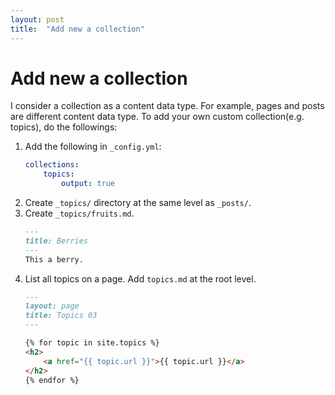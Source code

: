 ```yaml
---
layout: post
title:  "Add new a collection"
---
```


# Add new a collection
I consider a collection as a content data type. For example, pages and posts are different content data type.
To add your own custom collection(e.g. topics), do the followings:
1. Add the following in `_config.yml`:
    ```yml
    collections:
        topics:
            output: true
    ```
1. Create `_topics/` directory at the same level as `_posts/`.
1. Create `_topics/fruits.md`.
    ```md
    ---
    title: Berries
    ---
    This a berry.
    ```
1. List all topics on a page. Add `topics.md` at the root level.
    ```md
    ---
    layout: page
    title: Topics 03
    ---

    {% for topic in site.topics %}
    <h2>
        <a href="{{ topic.url }}">{{ topic.url }}</a>
    </h2>
    {% endfor %}
    ```
